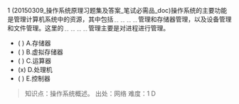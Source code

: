 1
(20150309_操作系统原理习题集及答案_笔试必需品_doc)操作系统的主要功能是管理计算机系统中的资源，其中包括﹎﹎﹎﹎管理和存储器管理，以及设备管理
和文件管理。这里的﹎﹎﹎﹎管理主要是对进程进行管理。
- ( ) A.存储器 
- ( ) B.虚拟存储器 
- ( ) C.运算器 
- (x) D.处理机 
- ( ) E.控制器

> 知识点：操作系统概述。
> 出处：网络
> 难度：1
> D
